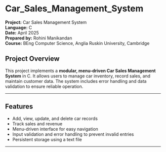 # Car_Sales_Management_System

**Project:** Car Sales Management System  
**Language:** C  
**Date:** April 2025  
**Prepared by:** Rohini Manikandan  
**Course:** BEng Computer Science, Anglia Ruskin University, Cambridge  

## Project Overview
This project implements a **modular, menu-driven Car Sales Management System** in C. It allows users to manage car inventory, record sales, and maintain customer data. The system includes error handling and data validation to ensure reliable operation.

---

## Features
- Add, view, update, and delete car records  
- Track sales and revenue  
- Menu-driven interface for easy navigation  
- Input validation and error handling to prevent invalid entries  
- Persistent storage using a text file  

---
